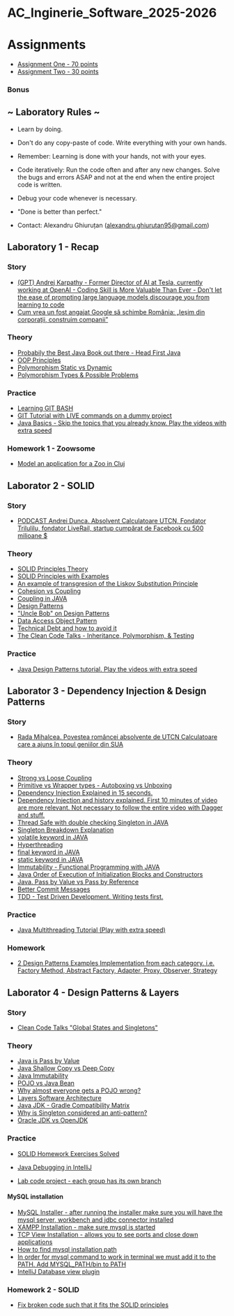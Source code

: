 # AC_Inginerie_Software_2025-2026

# Assignments
 - [Assignment One - 70 points](https://github.com/AlexandruGH/AC_Inginerie_Software_2025-2026/blob/main/projects/Assignment1.pdf)
 - [Assignment Two - 30 points](https://github.com/AlexandruGH/AC_Inginerie_Software_2025-2026/blob/main/projects/Assignment2.pdf)
 ### Bonus
 
## ~ Laboratory  Rules ~

- Learn by doing.
- Don't do any copy-paste of code. Write everything with your own hands.
- Remember: Learning is done with your hands, not with your eyes.
- Code iteratively: Run the code often and after any new changes. Solve the bugs and errors ASAP and not at the end when the entire project code is written.
- Debug your code whenever is necessary.
- "Done is better than perfect."

- Contact: Alexandru Ghiuruțan (alexandru.ghiurutan95@gmail.com)

## Laboratory 1 - Recap

### Story

- [(GPT) Andrej Karpathy - Former Director of AI at Tesla, currently working at OpenAI - Coding Skill is More Valuable Than Ever - Don't let the ease of prompting large language models discourage you from learning to code](https://www.deeplearning.ai/the-batch/coding-skill-is-more-valuable-than-ever/)
- [Cum vrea un fost angajat Google să schimbe România: „Ieşim din corporaţii, construim companii”](https://adevarul.ro/locale/cluj-napoca/cum-vrea-fost-angajat-google-schimbe-romania-iesim-corporatii-construim-companii-1_5f0326c45163ec4271b33633/index.html)

### Theory
- [Probabily the Best Java Book out there - Head First Java](https://www.pdfiles.net/storage/Books/headfirst/Head_First_Java_A_Brain-Friendly_Guide.pdf)
- [OOP Principles](https://www.freecodecamp.org/news/object-oriented-programming-concepts-21bb035f7260/)
- [Polymorphism Static vs Dynamic](https://www.geeksforgeeks.org/polymorphism-in-java/)
- [Polymorphism Types & Possible Problems](https://www.baeldung.com/java-polymorphism)


### Practice

- [Learning GIT BASH](https://up1.github.io/git-guide/index.html)
- [GIT Tutorial with LIVE commands on a dummy project](https://youtu.be/tRZGeaHPoaw?si=RuEuSOCL6QaPtUd9)
- [Java Basics - Skip the topics that you already know. Play the videos with extra speed](https://www.youtube.com/playlist?list=PL9DF6E4B45C36D411)

### Homework 1 - Zoowsome

- [Model an application for a Zoo in Cluj](https://github.com/AlexandruGH/AC_Inginerie_Software_2025-2026/blob/main/homework/Homework%20-%201%20-%20Zoo.pdf)

## Laborator 2 - SOLID 

### Story
- [PODCAST Andrei Dunca. Absolvent Calculatoare UTCN, Fondator Trilulilu, fondator LiveRail, startup cumpărat de Facebook cu 500 milioane $](https://www.youtube.com/watch?v=Z0RWeMWriAE&t=1260s)

### Theory
- [SOLID Principles Theory](https://hackernoon.com/solid-principles-made-easy-67b1246bcdf)
- [SOLID Principles with Examples](https://www.baeldung.com/solid-principles)
- [An example of transgresion of the Liskov Substitution Principle](https://www.oodesign.com/liskov-s-substitution-principle.html)
- [Cohesion vs Coupling](https://www.baeldung.com/cs/cohesion-vs-coupling)
- [Coupling in JAVA](https://www.baeldung.com/java-coupling-classes-tight-loose)
- [Design Patterns](https://refactoring.guru/design-patterns)
- ["Uncle Bob" on Design Patterns](http://blog.cleancoder.com/uncle-bob/2014/06/30/ALittleAboutPatterns.html)
- [Data Access Object Pattern](https://www.tutorialspoint.com/design_pattern/data_access_object_pattern.htm)
- [Technical Debt and how to avoid it](https://www.digitalocean.com/resources/articles/what-is-technical-debt)
- [The Clean Code Talks - Inheritance, Polymorphism, & Testing](https://www.youtube.com/watch?v=4F72VULWFvc)

### Practice
 - [Java Design Patterns tutorial. Play the videos with extra speed](https://www.youtube.com/playlist?list=PLtTVgBdymZBjtal6O9bw1esdLFiF73hdz)

## Laborator 3 - Dependency Injection & Design Patterns

### Story
- [Rada Mihalcea. Povestea româncei absolvente de UTCN Calculatoare care a ajuns în topul geniilor din SUA](https://adevarul.ro/stiri-locale/cluj-napoca/exclusiv-povestea-romancei-care-l-a-cucerit-pe-1563851.html)

### Theory
- [Strong vs Loose Coupling](https://www.baeldung.com/java-coupling-classes-tight-loose)
- [Primitive vs Wrapper types - Autoboxing vs Unboxing](https://konstantinmb.medium.com/understanding-primitive-types-and-wrapper-classes-in-java-a-comprehensive-guide-6013c6b1c87)
- [Dependency Injection Explained in 15 seconds.](https://www.youtube.com/watch?v=J1f5b4vcxCQ&ab_channel=CodeAesthetic)
- [Dependency Injection and history explained. First 10 minutes of video are more relevant. Not necessary to follow the entire video with Dagger and stuff.](https://www.youtube.com/watch?v=oK_XtfXPkqw&ab_channel=GoogleforDevelopers)
- [Thread Safe with double checking Singleton in JAVA](https://www.baeldung.com/java-singleton-double-checked-locking)
- [Singleton Breakdown Explanation](https://www.digitalocean.com/community/tutorials/java-singleton-design-pattern-best-practices-examples?fbclid=IwZXh0bgNhZW0CMTAAAR0NrdtG7M5gR9itACy5d2tZFtCkdmxlNlC8AXPw-ym7_HcS8PRzfAENu8s_aem_FQSAd6PRGvf1xbFUzhEm8Q)
- [volatile keyword in JAVA](https://www.geeksforgeeks.org/volatile-keyword-in-java/)
- [Hyperthreading](https://www.youtube.com/watch?v=wnS50lJicXc&t=202s&ab_channel=Techquickie)
- [final keyword in JAVA](https://www.baeldung.com/java-final)
- [static keyword in JAVA](https://www.baeldung.com/java-static)
- [Immutability - Functional Programming with JAVA](https://belief-driven-design.com/functional-programming-with-java-immutability-ae3372311b9/)
- [Java Order of Execution of Initialization Blocks and Constructors](https://www.geeksforgeeks.org/order-execution-initialization-blocks-constructors-java/?fbclid=IwZXh0bgNhZW0CMTAAAR2bvuAR0iLUIRBFbH7ZCxcvVOiudr81Cbfmhh6hs-r8ktgwP9cFfJ_wzwA_aem_NLKH_NFshj7ArD_Zpr4GWw)
- [Java. Pass by Value vs Pass by Reference](https://www.baeldung.com/java-pass-by-value-or-pass-by-reference)
- [Better Commit Messages](https://skerritt.blog/writing-better-commit-messages/)
- [TDD - Test Driven Development. Writing tests first.](https://martinfowler.com/bliki/TestDrivenDevelopment.html)


### Practice
- [Java Multithreading Tutorial (Play with extra speed)](https://www.youtube.com/playlist?list=PLBB24CFB073F1048E)

### Homework
- [2 Design Patterns Examples Implementation from each category. i.e. Factory Method, Abstract Factory, Adapter, Proxy, Observer, Strategy](https://refactoring.guru/design-patterns/catalog)


## Laborator 4 - Design Patterns & Layers

### Story
- [Clean Code Talks "Global States and Singletons"](https://www.youtube.com/watch?v=-FRm3VPhseI&ab_channel=GoogleTechTalks)

### Theory 
- [Java is Pass by Value](https://www.baeldung.com/java-pass-by-value-or-pass-by-reference)
- [Java Shallow Copy vs Deep Copy](https://www.baeldung.com/cs/deep-vs-shallow-copy)
- [Java Immutability](https://www.baeldung.com/java-immutable-object)
- [POJO vs Java Bean](https://www.baeldung.com/java-pojo-class)
- [Why almost everyone gets a POJO wrong?](https://www.youtube.com/watch?v=oqPiEc2zNb0&ab_channel=CodingwithJohn)
- [Layers Software Architecture]([https://www.oreilly.com/library/view/software-architecture-patterns/9781491971437/ch01.html](https://medium.com/etribes-tech/software-architecture-patterns-c2ec7d0ca537))
- [Java JDK - Gradle Compatibility Matrix](https://docs.gradle.org/current/userguide/compatibility.html)
- [Why is Singleton considered an anti-pattern?](https://medium.com/aia-sg-techblog/why-singleton-pattern-is-considered-as-anti-design-pattern-c81dd8b7e757)
- [Oracle JDK vs OpenJDK](https://www.baeldung.com/oracle-jdk-vs-openjdk)

### Practice

- [SOLID Homework Exercises Solved](https://github.com/AlexandruGH/AC_Inginerie_Software_2023-2024/tree/solid/solid/solvedSolid)
- [Java Debugging in IntelliJ](https://www.youtube.com/watch?v=1bCgzjatcr4)
 
- [Lab code project - each group has its own branch](https://github.com/AlexandruGH/AC_Inginerie_Software_2023-2024/tree/grupa30234/Grupa_30234)

#### MySQL installation 
- [MySQL Installer - after running the installer make sure you will have the mysql server, workbench and jdbc connector installed](https://dev.mysql.com/downloads/installer/)
- [XAMPP Installation - make sure mysql is started](https://www.apachefriends.org/)
- [TCP View Installation - allows you to see ports and close down applications](https://learn.microsoft.com/en-us/sysinternals/downloads/tcpview)
- [How to find mysql installation path](https://sqlbak.com/blog/how-to-find-path-to-mysql-installation-directory-on-windows-and-add-it-to-path-environment-variable/)
- [In order for mysql command to work in terminal we must add it to the PATH. Add MYSQL_PATH/bin to PATH](https://www.architectryan.com/2018/03/17/add-to-the-path-on-windows-10/)
- [IntelliJ Database view plugin](https://www.jetbrains.com/help/idea/2023.1/database-tool-window.html)


### Homework 2 - SOLID
- [Fix broken code such that it fits the SOLID principles](https://github.com/AlexandruGH/AC_Inginerie_Software_2025-2026/tree/main/solid)
